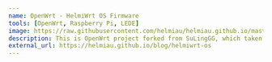 ```yaml
---
name: OpenWrt - HelmiWrt OS Firmware
tools: [OpenWrt, Raspberry Pi, LEDE]
image: https://raw.githubusercontent.com/helmiau/helmiau.github.io/master/images/openwrt-rpi.png
description: This is OpenWrt project forked from SuLingGG, which taken from coolsnowwolf/lede repo and I add my additions there. Compiled daily by using GitHub Actions.
external_url: https://helmiau.github.io/blog/helmiwrt-os
---
```

